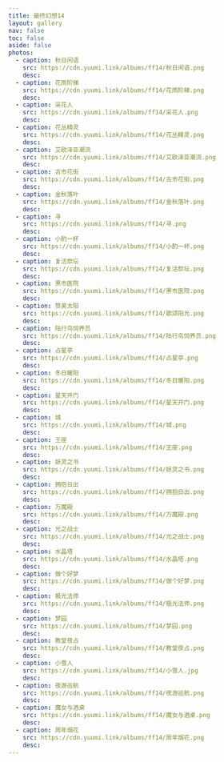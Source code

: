 ```yaml
---
title: 最终幻想14
layout: gallery
nav: false
toc: false
aside: false
photos:
  - caption: 秋日闲语
    src: https://cdn.yuumi.link/albums/ff14/秋日闲语.png
    desc: 
  - caption: 花雨阶梯
    src: https://cdn.yuumi.link/albums/ff14/花雨阶梯.png
    desc: 
  - caption: 采花人
    src: https://cdn.yuumi.link/albums/ff14/采花人.png
    desc: 
  - caption: 花丛精灵
    src: https://cdn.yuumi.link/albums/ff14/花丛精灵.png
    desc: 
  - caption: 艾欧泽亚潮流
    src: https://cdn.yuumi.link/albums/ff14/艾欧泽亚潮流.png
    desc: 
  - caption: 古市花街
    src: https://cdn.yuumi.link/albums/ff14/古市花街.png
    desc: 
  - caption: 金秋落叶
    src: https://cdn.yuumi.link/albums/ff14/金秋落叶.png
    desc: 
  - caption: 寻
    src: https://cdn.yuumi.link/albums/ff14/寻.png
    desc: 
  - caption: 小酌一杯
    src: https://cdn.yuumi.link/albums/ff14/小酌一杯.png
    desc: 
  - caption: 复活祭坛
    src: https://cdn.yuumi.link/albums/ff14/复活祭坛.png
    desc: 
  - caption: 黑市医院
    src: https://cdn.yuumi.link/albums/ff14/黑市医院.png
    desc: 
  - caption: 赞美太阳
    src: https://cdn.yuumi.link/albums/ff14/歌颂阳光.png
    desc: 
  - caption: 陆行鸟饲养员
    src: https://cdn.yuumi.link/albums/ff14/陆行鸟饲养员.png
    desc: 
  - caption: 占星亭
    src: https://cdn.yuumi.link/albums/ff14/占星亭.png
    desc: 
  - caption: 冬日暖阳
    src: https://cdn.yuumi.link/albums/ff14/冬日暖阳.png
    desc: 
  - caption: 星天开门
    src: https://cdn.yuumi.link/albums/ff14/星天开门.png
    desc: 
  - caption: 城
    src: https://cdn.yuumi.link/albums/ff14/城.png
    desc: 
  - caption: 王座
    src: https://cdn.yuumi.link/albums/ff14/王座.png
    desc: 
  - caption: 妖灵之书
    src: https://cdn.yuumi.link/albums/ff14/妖灵之书.png
    desc: 
  - caption: 拥抱日出
    src: https://cdn.yuumi.link/albums/ff14/拥抱日出.png
    desc: 
  - caption: 万魔殿
    src: https://cdn.yuumi.link/albums/ff14/万魔殿.png
    desc: 
  - caption: 光之战士
    src: https://cdn.yuumi.link/albums/ff14/光之战士.png
    desc: 
  - caption: 水晶塔
    src: https://cdn.yuumi.link/albums/ff14/水晶塔.png
    desc: 
  - caption: 做个好梦
    src: https://cdn.yuumi.link/albums/ff14/做个好梦.png
    desc: 
  - caption: 极光法师
    src: https://cdn.yuumi.link/albums/ff14/极光法师.png
    desc: 
  - caption: 梦园
    src: https://cdn.yuumi.link/albums/ff14/梦园.png
    desc: 
  - caption: 教堂夜占
    src: https://cdn.yuumi.link/albums/ff14/教堂夜占.png
    desc: 
  - caption: 小雪人
    src: https://cdn.yuumi.link/albums/ff14/小雪人.jpg
    desc: 
  - caption: 夜游巡航
    src: https://cdn.yuumi.link/albums/ff14/夜游巡航.png
    desc: 
  - caption: 魔女与酒桌
    src: https://cdn.yuumi.link/albums/ff14/魔女与酒桌.png
    desc: 
  - caption: 周年烟花
    src: https://cdn.yuumi.link/albums/ff14/周年烟花.png
    desc: 
---
```

